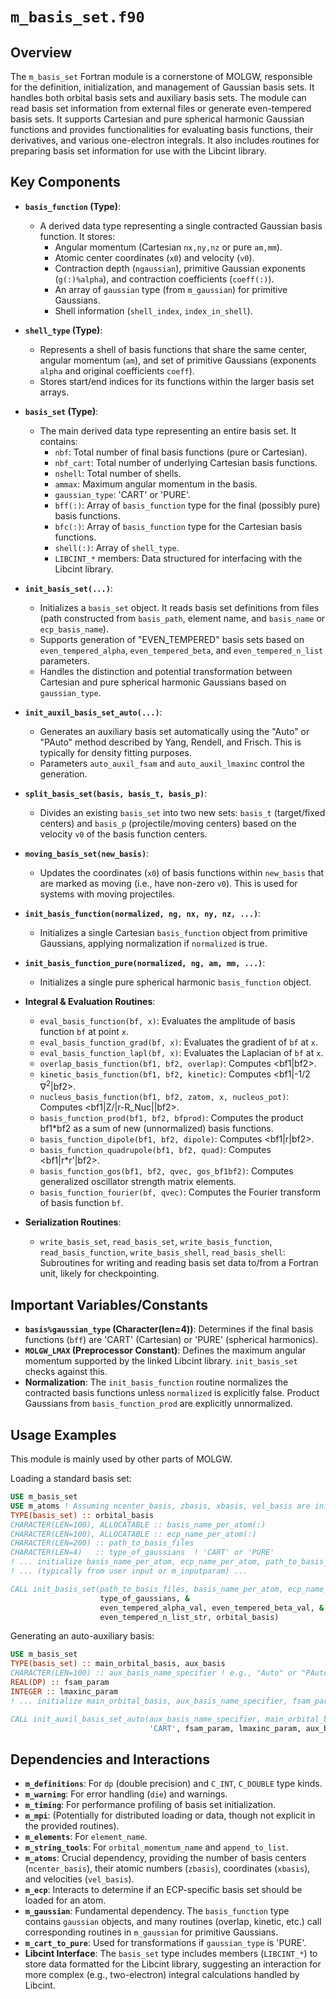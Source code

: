 # `m_basis_set.f90`

## Overview

The `m_basis_set` Fortran module is a cornerstone of MOLGW, responsible for the definition, initialization, and management of Gaussian basis sets. It handles both orbital basis sets and auxiliary basis sets. The module can read basis set information from external files or generate even-tempered basis sets. It supports Cartesian and pure spherical harmonic Gaussian functions and provides functionalities for evaluating basis functions, their derivatives, and various one-electron integrals. It also includes routines for preparing basis set information for use with the Libcint library.

## Key Components

*   **`basis_function` (Type)**:
    *   A derived data type representing a single contracted Gaussian basis function. It stores:
        *   Angular momentum (Cartesian `nx,ny,nz` or pure `am,mm`).
        *   Atomic center coordinates (`x0`) and velocity (`v0`).
        *   Contraction depth (`ngaussian`), primitive Gaussian exponents (`g(:)%alpha`), and contraction coefficients (`coeff(:)`).
        *   An array of `gaussian` type (from `m_gaussian`) for primitive Gaussians.
        *   Shell information (`shell_index`, `index_in_shell`).

*   **`shell_type` (Type)**:
    *   Represents a shell of basis functions that share the same center, angular momentum (`am`), and set of primitive Gaussians (exponents `alpha` and original coefficients `coeff`).
    *   Stores start/end indices for its functions within the larger basis set arrays.

*   **`basis_set` (Type)**:
    *   The main derived data type representing an entire basis set. It contains:
        *   `nbf`: Total number of final basis functions (pure or Cartesian).
        *   `nbf_cart`: Total number of underlying Cartesian basis functions.
        *   `nshell`: Total number of shells.
        *   `ammax`: Maximum angular momentum in the basis.
        *   `gaussian_type`: 'CART' or 'PURE'.
        *   `bff(:)`: Array of `basis_function` type for the final (possibly pure) basis functions.
        *   `bfc(:)`: Array of `basis_function` type for the Cartesian basis functions.
        *   `shell(:)`: Array of `shell_type`.
        *   `LIBCINT_*` members: Data structured for interfacing with the Libcint library.

*   **`init_basis_set(...)`**:
    *   Initializes a `basis_set` object. It reads basis set definitions from files (path constructed from `basis_path`, element name, and `basis_name` or `ecp_basis_name`).
    *   Supports generation of "EVEN_TEMPERED" basis sets based on `even_tempered_alpha`, `even_tempered_beta`, and `even_tempered_n_list` parameters.
    *   Handles the distinction and potential transformation between Cartesian and pure spherical harmonic Gaussians based on `gaussian_type`.

*   **`init_auxil_basis_set_auto(...)`**:
    *   Generates an auxiliary basis set automatically using the "Auto" or "PAuto" method described by Yang, Rendell, and Frisch. This is typically for density fitting purposes.
    *   Parameters `auto_auxil_fsam` and `auto_auxil_lmaxinc` control the generation.

*   **`split_basis_set(basis, basis_t, basis_p)`**:
    *   Divides an existing `basis_set` into two new sets: `basis_t` (target/fixed centers) and `basis_p` (projectile/moving centers) based on the velocity `v0` of the basis function centers.

*   **`moving_basis_set(new_basis)`**:
    *   Updates the coordinates (`x0`) of basis functions within `new_basis` that are marked as moving (i.e., have non-zero `v0`). This is used for systems with moving projectiles.

*   **`init_basis_function(normalized, ng, nx, ny, nz, ...)`**:
    *   Initializes a single Cartesian `basis_function` object from primitive Gaussians, applying normalization if `normalized` is true.

*   **`init_basis_function_pure(normalized, ng, am, mm, ...)`**:
    *   Initializes a single pure spherical harmonic `basis_function` object.

*   **Integral & Evaluation Routines**:
    *   `eval_basis_function(bf, x)`: Evaluates the amplitude of basis function `bf` at point `x`.
    *   `eval_basis_function_grad(bf, x)`: Evaluates the gradient of `bf` at `x`.
    *   `eval_basis_function_lapl(bf, x)`: Evaluates the Laplacian of `bf` at `x`.
    *   `overlap_basis_function(bf1, bf2, overlap)`: Computes <bf1|bf2>.
    *   `kinetic_basis_function(bf1, bf2, kinetic)`: Computes <bf1|-1/2 &nabla;<sup>2</sup>|bf2>.
    *   `nucleus_basis_function(bf1, bf2, zatom, x, nucleus_pot)`: Computes <bf1|Z/|r-R_Nuc||bf2>.
    *   `basis_function_prod(bf1, bf2, bfprod)`: Computes the product bf1*bf2 as a sum of new (unnormalized) basis functions.
    *   `basis_function_dipole(bf1, bf2, dipole)`: Computes <bf1|r|bf2>.
    *   `basis_function_quadrupole(bf1, bf2, quad)`: Computes <bf1|r*r'|bf2>.
    *   `basis_function_gos(bf1, bf2, qvec, gos_bf1bf2)`: Computes generalized oscillator strength matrix elements.
    *   `basis_function_fourier(bf, qvec)`: Computes the Fourier transform of basis function `bf`.

*   **Serialization Routines**:
    *   `write_basis_set`, `read_basis_set`, `write_basis_function`, `read_basis_function`, `write_basis_shell`, `read_basis_shell`: Subroutines for writing and reading basis set data to/from a Fortran unit, likely for checkpointing.

## Important Variables/Constants

*   **`basis%gaussian_type` (Character(len=4))**: Determines if the final basis functions (`bff`) are 'CART' (Cartesian) or 'PURE' (spherical harmonics).
*   **`MOLGW_LMAX` (Preprocessor Constant)**: Defines the maximum angular momentum supported by the linked Libcint library. `init_basis_set` checks against this.
*   **Normalization**: The `init_basis_function` routine normalizes the contracted basis functions unless `normalized` is explicitly false. Product Gaussians from `basis_function_prod` are explicitly unnormalized.

## Usage Examples

This module is mainly used by other parts of MOLGW.

Loading a standard basis set:
```fortran
USE m_basis_set
USE m_atoms ! Assuming ncenter_basis, zbasis, xbasis, vel_basis are initialized from m_atoms
TYPE(basis_set) :: orbital_basis
CHARACTER(LEN=100), ALLOCATABLE :: basis_name_per_atom(:)
CHARACTER(LEN=100), ALLOCATABLE :: ecp_name_per_atom(:)
CHARACTER(LEN=200) :: path_to_basis_files
CHARACTER(LEN=4)   :: type_of_gaussians  ! 'CART' or 'PURE'
! ... initialize basis_name_per_atom, ecp_name_per_atom, path_to_basis_files, type_of_gaussians ...
! ... (typically from user input or m_inputparam) ...

CALL init_basis_set(path_to_basis_files, basis_name_per_atom, ecp_name_per_atom, &
                    type_of_gaussians, &
                    even_tempered_alpha_val, even_tempered_beta_val, & ! if using even-tempered
                    even_tempered_n_list_str, orbital_basis) 
```

Generating an auto-auxiliary basis:
```fortran
USE m_basis_set
TYPE(basis_set) :: main_orbital_basis, aux_basis
CHARACTER(LEN=100) :: aux_basis_name_specifier ! e.g., "Auto" or "PAuto"
REAL(DP) :: fsam_param
INTEGER :: lmaxinc_param
! ... initialize main_orbital_basis, aux_basis_name_specifier, fsam_param, lmaxinc_param ...

CALL init_auxil_basis_set_auto(aux_basis_name_specifier, main_orbital_basis, &
                               'CART', fsam_param, lmaxinc_param, aux_basis)
```

## Dependencies and Interactions

*   **`m_definitions`**: For `dp` (double precision) and `C_INT`, `C_DOUBLE` type kinds.
*   **`m_warning`**: For error handling (`die`) and warnings.
*   **`m_timing`**: For performance profiling of basis set initialization.
*   **`m_mpi`**: (Potentially for distributed loading or data, though not explicit in the provided routines).
*   **`m_elements`**: For `element_name`.
*   **`m_string_tools`**: For `orbital_momentum_name` and `append_to_list`.
*   **`m_atoms`**: Crucial dependency, providing the number of basis centers (`ncenter_basis`), their atomic numbers (`zbasis`), coordinates (`xbasis`), and velocities (`vel_basis`).
*   **`m_ecp`**: Interacts to determine if an ECP-specific basis set should be loaded for an atom.
*   **`m_gaussian`**: Fundamental dependency. The `basis_function` type contains `gaussian` objects, and many routines (overlap, kinetic, etc.) call corresponding routines in `m_gaussian` for primitive Gaussians.
*   **`m_cart_to_pure`**: Used for transformations if `gaussian_type` is 'PURE'.
*   **Libcint Interface**: The `basis_set` type includes members (`LIBCINT_*`) to store data formatted for the Libcint library, suggesting an interaction for more complex (e.g., two-electron) integral calculations handled by Libcint.
```
